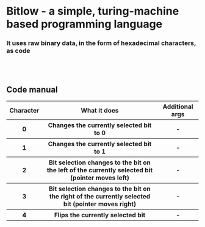 <h1>Bitlow - a simple, turing-machine based programming language</h1>
<h3>It uses raw binary data, in the form of hexadecimal characters, as code</h3>
<br><br>
<h2>Code manual</h2>
<table>
  <tr>
    <th>Character</th>
    <th>What it does</th>
    <th>Additional args</th>
  </tr>
  <tr>
    <th>0</th>
    <th>Changes the currently selected bit to 0</th>
    <th>-</th>
  </tr>
  <tr>
    <th>1</th>
    <th>Changes the currently selected bit to 1</th>
    <th>-</th>
  </tr>
  <tr>
    <th>2</th>
    <th>Bit selection changes to the bit on the left of the currently selected bit (pointer moves left)</th>
    <th>-</th>
  </tr>
  <tr>
    <th>3</th>
    <th>Bit selection changes to the bit on the right of the currently selected bit (pointer moves right)</th>
    <th>-</th>
  </tr>
 <tr>
    <th>4</th>
    <th>Flips the currently selected bit</th>
    <th>-</th>
  </tr>

</table>
